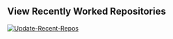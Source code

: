 ## View Recently Worked Repositories

[![Update-Recent-Repos](https://github.com/felipealfonsog/felipealfonsog/actions/workflows/listrepos.yml/badge.svg)](https://github.com/felipealfonsog/felipealfonsog/actions/workflows/listrepos.yml)


  <!-- START_SECTION:repos -->
  <!-- Dynamically insert the list of repositories here -->
  <!-- END_SECTION:repos -->
